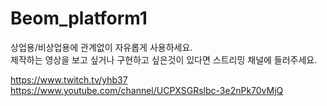 # Beom_platform1


상업용/비상업용에 관계없이 자유롭게 사용하세요. <br/>
제작하는 영상을 보고 싶거나 구현하고 싶은것이 있다면
스트리밍 채널에 들러주세요.

https://www.twitch.tv/yhb37
https://www.youtube.com/channel/UCPXSGRslbc-3e2nPk70vMjQ
